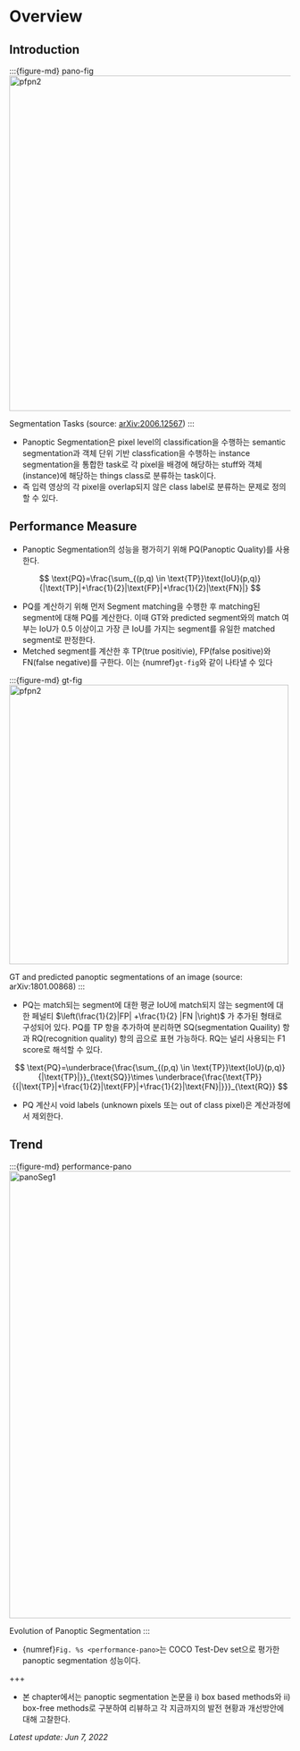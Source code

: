 # Overview

## Introduction

:::{figure-md} pano-fig
<img src="pic/panoSeg3.png" alt="pfpn2" class="bg-primary mb-1" width="600px">

Segmentation Tasks (source: [arXiv:2006.12567](https://arxiv.org/abs/2006.12567))
:::

- Panoptic Segmentation은 pixel level의 classification을 수행하는 semantic segmentation과 객체 단위 기반 classfication을 수행하는 instance segmentation을 통합한 task로 각 pixel을 배경에 해당하는 stuff와 객체(instance)에 해당하는 things class로 분류하는 task이다. 
- 즉 입력 영상의 각 pixel을 overlap되지 않은 class label로 분류하는 문제로 정의할 수 있다. 

## Performance Measure

- Panoptic Segmentation의 성능을 평가히기 위해 PQ(Panoptic Quality)를 사용한다. 

$$
\text{PQ}=\frac{\sum_{(p,q) \in \text{TP}}\text{IoU}(p,q)}{|\text{TP}|+\frac{1}{2}|\text{FP}|+\frac{1}{2}|\text{FN}|}
$$

- PQ를 계산하기 위해 먼저 Segment matching을 수행한 후 matching된 segment에 대해 PQ를 계산한다. 이때 GT와 predicted segment와의 match 여부는 IoU가 0.5 이상이고 가장 큰 IoU를 가지는 segment를 유일한 matched segment로 판정한다. 
- Metched segment를 계산한 후 TP(true positivie), FP(false positive)와 FN(false negative)를 구한다. 이는 {numref}`gt-fig`와 같이 나타낼 수 있다

:::{figure-md} gt-fig
<img src="pic/panoSeg2.png" alt="pfpn2" class="bg-primary mb-1" width="500px">

GT and predicted panoptic segmentations of an image (source: arXiv:1801.00868)
:::

- PQ는 match되는 segment에 대한 평균 IoU에 match되지 않는 segment에 대한 페널티 $\left(\frac{1}{2}|FP| +\frac{1}{2} |FN |\right)$ 가 추가된 형태로 구성되어 있다.  PQ를 TP 항을 추가하여 분리하면 SQ(segmentation Quaility) 항과 RQ(recognition quality) 항의 곱으로 표현 가능하다. RQ는 널리 사용되는 F1 score로 해석할 수 있다. 

$$
\text{PQ}=\underbrace{\frac{\sum_{(p,q) \in \text{TP}}\text{IoU}(p,q)}{|\text{TP}|}}_{\text{SQ}}\times \underbrace{\frac{\text{TP}}{{|\text{TP}|+\frac{1}{2}|\text{FP}|+\frac{1}{2}|\text{FN}|}}}_{\text{RQ}}
$$

- PQ 계산시 void labels (unknown pixels 또는 out of class pixel)은 계산과정에서 제외한다.

## Trend

:::{figure-md} performance-pano
<img src="pic/panoSeg1.png" alt="panoSeg1" class="bg-primary mb-1" width="800px">

Evolution of Panoptic Segmentation
:::

- {numref}`Fig. %s <performance-pano>`는 COCO Test-Dev set으로 평가한 panoptic segmentation 성능이다.

+++

- 본 chapter에서는 panoptic segmentation 논문을 i) box based methods와 ii) box-free methods로 구분하여 리뷰하고 각 지금까지의 발전 현황과 개선방안에 대해 고찰한다.

*Latest update: Jun 7, 2022*